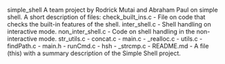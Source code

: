 simple_shell
A team project by Rodrick Mutai and Abraham Paul on simple shell.
A short description of files:
check_built_ins.c - File on code that checks the built-in features of the shell.
inter_shell.c - Shell handling on interactive mode.
non_inter_shell.c - Code on shell handling in the non-interactive mode.
str_utils.c - 
concat.c - 
main.c - 
_realloc.c - 
utils.c - 
findPath.c - 
main.h - 
runCmd.c - 
hsh - 
_strcmp.c - 
README.md - A file (this) with a summary description of the Simple Shell project.
